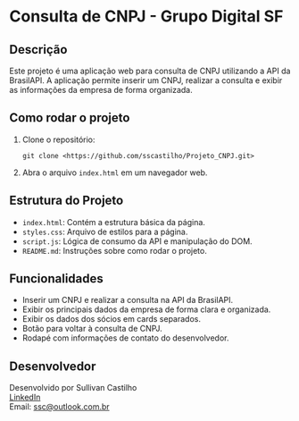 # Consulta de CNPJ - Grupo Digital SF

## Descrição

Este projeto é uma aplicação web para consulta de CNPJ utilizando a API da BrasilAPI. A aplicação permite inserir um CNPJ, realizar a consulta e exibir as informações da empresa de forma organizada.

## Como rodar o projeto

1. Clone o repositório:
    ```HTTPS
    git clone <https://github.com/sscastilho/Projeto_CNPJ.git>
    ```

2. Abra o arquivo `index.html` em um navegador web.

## Estrutura do Projeto

- `index.html`: Contém a estrutura básica da página.
- `styles.css`: Arquivo de estilos para a página.
- `script.js`: Lógica de consumo da API e manipulação do DOM.
- `README.md`: Instruções sobre como rodar o projeto.

## Funcionalidades

- Inserir um CNPJ e realizar a consulta na API da BrasilAPI.
- Exibir os principais dados da empresa de forma clara e organizada.
- Exibir os dados dos sócios em cards separados.
- Botão para voltar à consulta de CNPJ.
- Rodapé com informações de contato do desenvolvedor.

## Desenvolvedor

Desenvolvido por Sullivan Castilho  
[LinkedIn](https://www.linkedin.com/in/sullivan-castilho)  
Email: [ssc@outlook.com.br](mailto:ssc@outlook.com.br)
